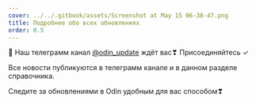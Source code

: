 ```yaml
---
cover: ../../.gitbook/assets/Screenshot at May 15 06-38-47.png
title: Подробнее обо всех обновлениях
order: 0.5
---
```


🌟 Наш телеграмм канал [@odin_update](https://t.me/+JoF696WdDTxlNjhi) ждёт вас❣ Присоединяйтесь ✓

Все новости публикуются в телеграмм канале и в данном разделе справочника.

Следите за обновлениями в Odin удобным для вас способом❣


